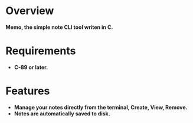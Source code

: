 # Overview

**Memo, the simple note CLI tool writen in C.**

# Requirements
* **C-89 or later.**

# Features
* **Manage your notes directly from the terminal, Create, View, Remove.**
* **Notes are automatically saved to disk.**
